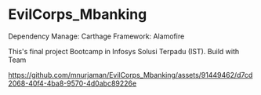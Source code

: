 # EvilCorps_Mbanking
Dependency Manage: Carthage
Framework: Alamofire

This's final project Bootcamp in Infosys Solusi Terpadu (IST). Build with Team



https://github.com/mnurjaman/EvilCorps_Mbanking/assets/91449462/d7cd2068-40f4-4ba8-9570-4d0abc89226e

